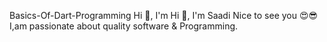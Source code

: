 Basics-Of-Dart-Programming
Hi 👋, I'm Hi 👋, I'm Saadi Nice to see you 😍😎 I,am passionate about quality software & Programming.
